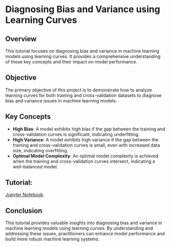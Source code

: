 # Diagnosing Bias and Variance using Learning Curves

## Overview
This tutorial focuses on diagnosing bias and variance in machine learning models using learning curves. It provides a comprehensive understanding of these key concepts and their impact on model performance.

## Objective
The primary objective of this project is to demonstrate how to analyze learning curves for both training and cross-validation datasets to diagnose bias and variance issues in machine learning models.

## Key Concepts
- **High Bias**: A model exhibits high bias if the gap between the training and cross-validation curves is significant, indicating underfitting.
- **High Variance**: A model exhibits high variance if the gap between the training and cross-validation curves is small, even with increased data size, indicating overfitting.
- **Optimal Model Complexity**: An optimal model complexity is achieved when the training and cross-validation curves intersect, indicating a well-balanced model.
## Tutorial:

[Jupyter Notebook](Variance-Bias-Learning-curves/Learning_Curveipynb.ipynb). 


## Conclusion
This tutorial provides valuable insights into diagnosing bias and variance in machine learning models using learning curves. By understanding and addressing these issues, practitioners can enhance model performance and build more robust machine learning systems.
